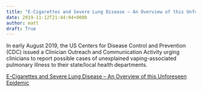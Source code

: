 ```yaml
---
title: "E-Cigarettes and Severe Lung Disease – An Overview of this Unforeseen Epidemic"
date: 2019-11-12T21:44:04+0000
author: matt
draft: True
---
```

In early August 2019, the US Centers for Disease Control and Prevention (CDC) issued a Clinician Outreach and Communication Activity urging clinicians to report possible cases of unexplained vaping-associated pulmonary illness to their state/local health departments.

[ E-Cigarettes and Severe Lung Disease – An Overview of this Unforeseen Epidemic ]( https://www.hannover-re.com/1490048/e-cigarettes-and-severe-lung-disease.pdf )

